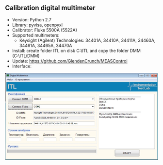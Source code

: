 ## Calibration digital multimeter
+ Version: Python 2.7
+ Library: pyvisa, openpyxl
+ Calibrator: Fluke 5500A (5522A)
+ Supported multimeters:
  + Keysight (Agilent) Technologies: 34401A, 34410A, 34411A, 34460A, 34461A, 34465A, 34470A
+ Install: create folder ITL on disk C:\ITL and copy the folder DMM (C:\ITL\DMM)
+ Update: https://github.com/GlendenCrunch/MEASControl
+ Interface:

![alt text](https://github.com/itllab/DMM/blob/master/Image/2.png)
